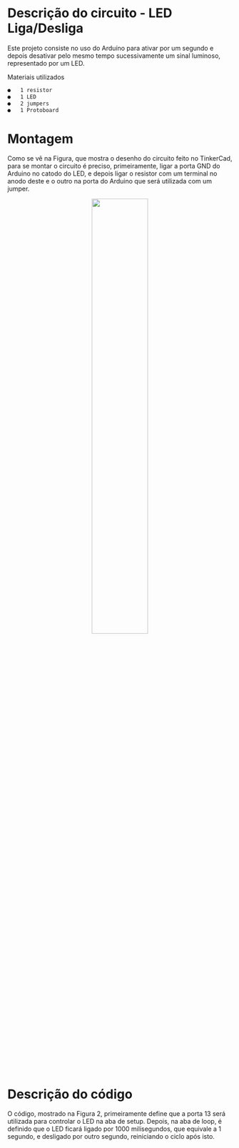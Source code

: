 # Descrição do circuito - LED Liga/Desliga

Este projeto consiste no uso do Arduíno para ativar por um segundo e depois desativar pelo mesmo tempo sucessivamente um sinal luminoso, representado por um LED.

Materiais utilizados
 ```sh
●	1 resistor
●	1 LED
●	2 jumpers
●	1 Protoboard
 ```
 
# Montagem

Como se vê na Figura, que mostra o desenho do circuito feito no TinkerCad, para se montar o circuito é preciso, primeiramente, ligar a porta GND do Arduino no catodo do LED, e depois ligar o resistor com um terminal no anodo deste e o outro na porta do Arduino que será utilizada com um jumper.

 <div align="center">
    <img src="https://user-images.githubusercontent.com/72284498/194405228-27a8d183-cde3-4c6f-aa8f-2c2058256378.png" width=50%>
  </div>

 
# Descrição do código

O código, mostrado na Figura 2, primeiramente define que a porta 13 será utilizada para controlar o LED na aba de setup. Depois, na aba de loop, é definido que o LED ficará ligado por 1000 milisegundos, que equivale a 1 segundo, e desligado por outro segundo, reiniciando o ciclo após isto.



